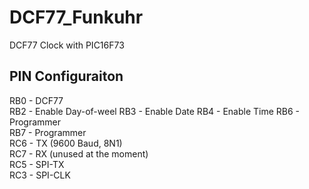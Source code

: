 # DCF77_Funkuhr
 DCF77 Clock with PIC16F73

## PIN Configuraiton
RB0 - DCF77  
RB2 - Enable Day-of-weel
RB3 - Enable Date
RB4 - Enable Time
RB6 - Programmer  
RB7 - Programmer  
RC6 - TX (9600 Baud, 8N1)  
RC7 - RX (unused at the moment)  
RC5 - SPI-TX  
RC3 - SPI-CLK  
